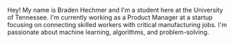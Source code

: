 Hey! My name is Braden Hechmer and I'm a student here at the University of Tennessee. I'm currently working as a Product Manager at a startup focusing on connecting skilled workers with critical manufacturing jobs. I'm passionate about machine learning, algorithms, and problem-solving.
